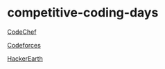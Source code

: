 # competitive-coding-days

[CodeChef](https://github.com/iamirulofficial/competitive-coding-days/tree/master/codechef)


[Codeforces](https://github.com/iamirulofficial/competitive-coding-days/tree/master/codeforces)

[HackerEarth]()
